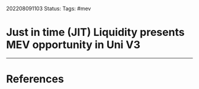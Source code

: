 202208091103
Status: 
Tags: #mev

# Just in time (JIT) Liquidity presents MEV opportunity in Uni V3








---
# References

